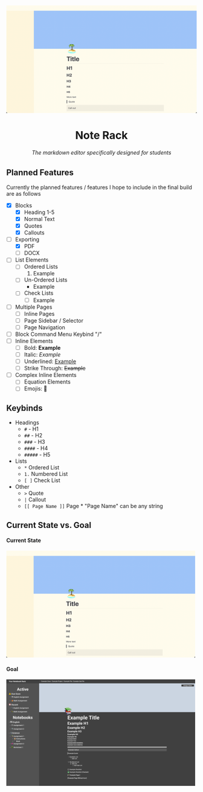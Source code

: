 ![](images/Desktop_Current_State.png)
<h1 align="center">
  Note Rack
</h1>
<h6 align="center">
  The markdown editor specifically designed for students
</h6>

## Planned Features
Currently the planned features / features I hope to include in the final build are as follows

- [x] Blocks
  - [x] Heading 1-5
  - [x] Normal Text
  - [x] Quotes
  - [x] Callouts
- [ ] Exporting
  - [x] PDF
  - [ ] DOCX
- [ ] List Elements
  - [ ] Ordered Lists
    1. Example
  - [ ] Un-Ordered Lists
    * Example
  - [ ] Check Lists
    - [ ] Example
- [ ] Multiple Pages
  - [ ] Inline Pages
  - [ ] Page Sidebar / Selector
  - [ ] Page Navigation
- [ ] Block Command Menu Keybind "/"
- [ ] Inline Elements
  - [ ] Bold: <b>Example</b>
  - [ ] Italic: <i>Example</i>
  - [ ] Underlined: <u>Example</u>
  - [ ] Strike Through: <s>Example</s>
- [ ] Complex Inline Elements
  - [ ] Equation Elements
  - [ ] Emojis: 🐛

## Keybinds
- Headings
  - `#` - H1
  - `##` - H2
  - `###` - H3
  - `####` - H4
  - `#####` - H5
- Lists
  - `*` Ordered List
  - `1.` Numbered List
  - `[ ]` Check List
- Other
  - `>` Quote
  - `|` Callout
  -  `[[ Page Name ]]` Page
    \* "Page Name" can be any string

## Current State vs. Goal

#### Current State
<img src="./images/Desktop_Current_State.png" width="500">

#### Goal
<img src="./images/Desktop_Example.png" width="500">